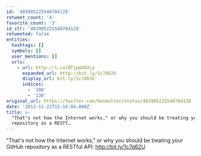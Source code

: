 ```yaml
---
id: '403905225540784128'
retweet_count: '4'
favorite_count: '3'
id_str: '403905225540784128'
retweeted: false
entities:
  hashtags: []
  symbols: []
  user_mentions: []
  urls:
    - url: http://t.co/OTjpUbN3iy
      expanded_url: http://bit.ly/1c7d62U
      display_url: bit.ly/1c7d62U
      indices:
        - '108'
        - '130'
original_url: https://twitter.com/benbalter/status/403905225540784128
date: '2013-11-22T15:18:04.000Z'
title: >-
  "That's not how the Internet works," or why you should be treating your GitHub
  repository as a RESTf…
---
```


"That's not how the Internet works," or why you should be treating your GitHub repository as a RESTful API: http://bit.ly/1c7d62U